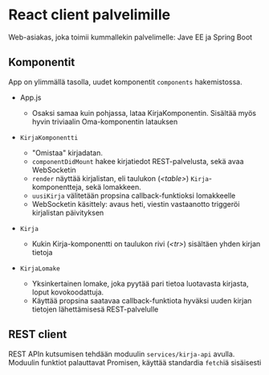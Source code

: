 
# React client palvelimille

Web-asiakas, joka toimii kummallekin palvelimelle: Jave EE ja Spring Boot 

## Komponentit

App on ylimmällä tasolla, uudet komponentit `components` hakemistossa.

- App.js

    * Osaksi samaa kuin pohjassa, lataa KirjaKomponentin. Sisältää myös hyvin triviaalin Oma-komponentin
    latauksen
    
- `KirjaKomponentti`

    * "Omistaa" kirjadatan. 
    * `componentDidMount` hakee kirjatiedot REST-palvelusta, sekä avaa WebSocketin
    * `render` näyttää kirjalistan, eli taulukon (_&lt;table&gt;_) `Kirja`-komponentteja, sekä lomakkeen.
    * `uusiKirja` välitetään propsina callback-funktioksi lomakkeelle
    * WebSocketin käsittely: avaus heti, viestin vastaanotto triggeröi kirjalistan päivityksen
    
- `Kirja`

    * Kukin Kirja-komponentti on taulukon rivi (_&lt;tr&gt;_) sisältäen yhden kirjan tietoja

- `KirjaLomake`

    * Yksinkertainen lomake, joka pyytää pari tietoa luotavasta kirjasta, loput kovokoodattuja. 
    * Käyttää propsina saatavaa callback-funktiota hyväksi uuden kirjan tietojen lähettämisesä REST-palvelulle 

## REST client

REST APIn kutsumisen tehdään moduulin `services/kirja-api` avulla. Moduulin funktiot palauttavat 
Promisen, käyttää standardia `fetch`iä sisäisesti 

